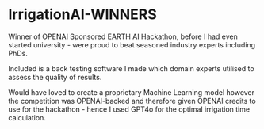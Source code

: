 # IrrigationAI-WINNERS
Winner of OPENAI Sponsored EARTH AI Hackathon, before I had even started university - were proud to beat seasoned industry experts including PhDs. 

Included is a back testing software I made which domain experts utilised to assess the quality of results. 

Would have loved to create a proprietary Machine Learning model however the competition was OPENAI-backed and therefore given OPENAI credits to use for the hackathon - hence I used GPT4o for the optimal irrigation time calculation.
